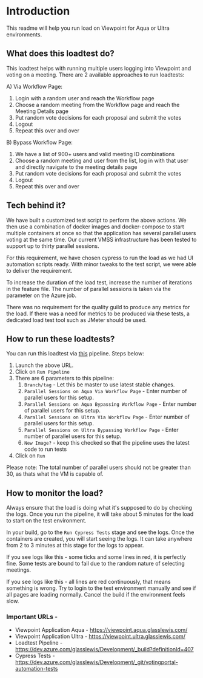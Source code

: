 # Introduction
This readme will help you run load on Viewpoint for Aqua or Ultra environments.

## What does this loadtest do?
This loadtest helps with running multiple users logging into Viewpoint and voting on a meeting. There are 2 available approaches to run loadtests:

A) Via Workflow Page:

1. Login with a random user and reach the Workflow page
2. Choose a random meeting from the Workflow page and reach the Meeting Details page
3. Put random vote decisions for each proposal and submit the votes
4. Logout
5. Repeat this over and over


B) Bypass Workflow Page:

1. We have a list of 900+ users and valid meeting ID combinations
2. Choose a random meeting and user from the list, log in with that user and directly navigate to the meeting details page
3. Put random vote decisions for each proposal and submit the votes
4. Logout
5. Repeat this over and over  
  

  

## Tech behind it?
We have built a customized test script to perform the above actions. We then use a combination of docker images and docker-compose to start multiple containers at once so that the application has several parallel users voting at the same time. Our current VMSS infrastructure has been tested to support up to thirty parallel sessions.

For this requirement, we have chosen cypress to run the load as we had UI automation scripts ready. With minor tweaks to the test script, we were able to deliver the requirement.

To increase the duration of the load test, increase the number of iterations in the feature file. The number of parallel sessions is taken via the parameter on the Azure job.

There was no requirement for the quality guild to produce any metrics for the load. If there was a need for metrics to be produced via these tests, a dedicated load test tool such as JMeter should be used.
  
  
  
## How to run these loadtests?
You can run this loadtest via [this](https://dev.azure.com/glasslewis/Development/_build?definitionId=407) pipeline. Steps below:
1. Launch the above URL.
2. Click on `Run Pipeline`
3. There are 6 parameters to this pipeline:
    1. `Branch/tag` - Let this be master to use latest stable changes.
    2. `Parallel Sessions on Aqua Via Workflow Page` - Enter number of parallel users for this setup.
    3. `Parallel Sessions on Aqua Bypassing Workflow Page` - Enter number of parallel users for this setup.
    4. `Parallel Sessions on Ultra Via Workflow Page` - Enter number of parallel users for this setup.
    5. `Parallel Sessions on Ultra Bypassing Workflow Page` - Enter number of parallel users for this setup.
    6. `New Image?` - keep this checked so that the pipeline uses the latest code to run tests
4. Click on `Run`

Please note: The total number of parallel users should not be greater than 30, as thats what the VM is capable of.

## How to monitor the load?
Always ensure that the load is doing what it's supposed to do by checking the logs. Once you run the pipeline, it will take about 5 minutes for the load to start on the test environment.

In your build, go to the `Run Cypress Tests` stage and see the logs. Once the containers are created, you will start seeing the logs. It can take anywhere from 2 to 3 minutes at this stage for the logs to appear.

If you see logs like this - some ticks and some lines in red, it is perfectly fine. Some tests are bound to fail due to the random nature of selecting meetings.

If you see logs like this - all lines are red continuously, that means something is wrong. Try to login to the test environment manually and see if all pages are loading normally. Cancel the build if the environment feels slow.
  
  
### Important URLs -
- Viewpoint Application Aqua - https://viewpoint.aqua.glasslewis.com/
- Viewpoint Application Ultra - https://viewpoint.ultra.glasslewis.com/
- Loadtest Pipeline - https://dev.azure.com/glasslewis/Development/_build?definitionId=407
- Cypress Tests - https://dev.azure.com/glasslewis/Development/_git/votingportal-automation-tests